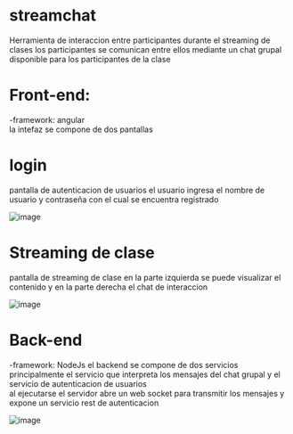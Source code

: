 # streamchat
Herramienta de interaccion entre participantes durante el streaming de clases 
los participantes se comunican entre ellos mediante un chat grupal disponible para los participantes de la clase

# Front-end:
-framework: angular  
la intefaz se compone de dos pantallas  
# login  
pantalla de autenticacion de usuarios el usuario ingresa el nombre de usuario y contraseña con el cual se encuentra registrado

![image](https://github.com/JuanRincon15/streamchat/assets/123415094/8b40509d-9aa9-4bb2-976d-2618b27a74d6)


# Streaming de clase
pantalla de streaming de clase en la parte izquierda se puede visualizar el contenido y en la parte derecha el chat de interaccion  

![image](https://github.com/JuanRincon15/streamchat/assets/123415094/d539e281-94ea-4a55-aa5a-ccc603a1146c)

# Back-end
-framework: NodeJs
el backend se compone de dos servicios principalmente el servicio que interpreta los mensajes del chat grupal y el servicio de autenticacion de usuarios  
al ejecutarse el servidor abre un web socket para transmitir los mensajes y expone un servicio rest de autenticacion  

![image](https://github.com/JuanRincon15/streamchat/assets/123415094/d9e13ebe-bd50-4119-8c90-87acc7904ca5)
